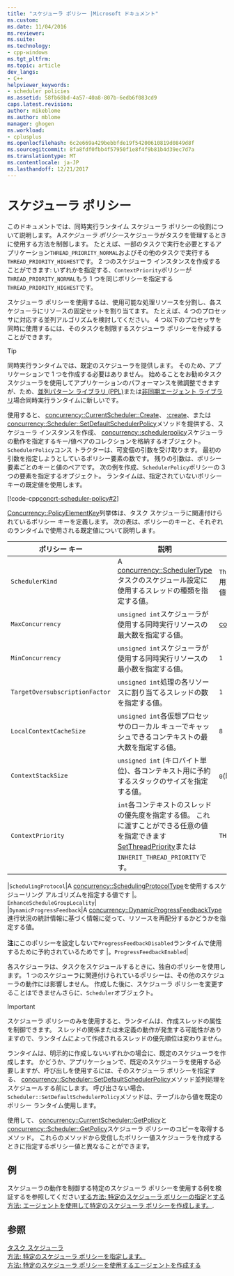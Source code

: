 ```yaml
---
title: "スケジューラ ポリシー |Microsoft ドキュメント"
ms.custom: 
ms.date: 11/04/2016
ms.reviewer: 
ms.suite: 
ms.technology:
- cpp-windows
ms.tgt_pltfrm: 
ms.topic: article
dev_langs:
- C++
helpviewer_keywords:
- scheduler policies
ms.assetid: 58fb68bd-4a57-40a8-807b-6edb6f083cd9
caps.latest.revision: 
author: mikeblome
ms.author: mblome
manager: ghogen
ms.workload:
- cplusplus
ms.openlocfilehash: 6c2e669a429bebbfde19f54200610819d0849d8f
ms.sourcegitcommit: 8fa8fdf0fbb4f57950f1e8f4f9b81b4d39ec7d7a
ms.translationtype: MT
ms.contentlocale: ja-JP
ms.lasthandoff: 12/21/2017
---
```

# <a name="scheduler-policies"></a>スケジューラ ポリシー
このドキュメントでは、同時実行ランタイム スケジューラ ポリシーの役割について説明します。 A*スケジューラ ポリシー*スケジューラがタスクを管理するときに使用する方法を制御します。 たとえば、一部のタスクで実行を必要とするアプリケーション`THREAD_PRIORITY_NORMAL`およびその他のタスクで実行する`THREAD_PRIORITY_HIGHEST`です。  2 つのスケジューラ インスタンスを作成することができます: いずれかを指定する、`ContextPriority`ポリシーが`THREAD_PRIORITY_NORMAL`もう 1 つを同じポリシーを指定する`THREAD_PRIORITY_HIGHEST`です。  
  
 スケジューラ ポリシーを使用するは、使用可能な処理リソースを分割し、各スケジューラにリソースの固定セットを割り当てます。 たとえば、4 つのプロセッサに対応する並列アルゴリズムを検討してください。 4 つ以下のプロセッサを同時に使用するには、そのタスクを制限するスケジューラ ポリシーを作成することができます。  
  
> [!TIP]
>  同時実行ランタイムでは、既定のスケジューラを提供します。 そのため、アプリケーションで 1 つを作成する必要はありません。 始めることをお勧めタスク スケジューラを使用してアプリケーションのパフォーマンスを微調整できますが、ため、[並列パターン ライブラリ (PPL)](../../parallel/concrt/parallel-patterns-library-ppl.md)または[非同期エージェント ライブラリ](../../parallel/concrt/asynchronous-agents-library.md)場合同時実行ランタイムに新しいです。  
  
 使用すると、 [concurrency::CurrentScheduler::Create](reference/currentscheduler-class.md#create)、 [:create](reference/scheduler-class.md#create)、または[concurrency::Scheduler::SetDefaultSchedulerPolicy](reference/scheduler-class.md#setdefaultschedulerpolicy)メソッドを提供する、スケジューラ インスタンスを作成、 [concurrency::schedulerpolicy](../../parallel/concrt/reference/schedulerpolicy-class.md)スケジューラの動作を指定するキー/値ペアのコレクションを格納するオブジェクト。 `SchedulerPolicy`コンス トラクターは、可変個の引数を受け取ります。 最初の引数を指定しようとしているポリシー要素の数です。 残りの引数は、ポリシー要素ごとのキーと値のペアです。 次の例を作成、`SchedulerPolicy`ポリシーの 3 つの要素を指定するオブジェクト。 ランタイムは、指定されていないポリシー キーの既定値を使用します。  

  
 [!code-cpp[concrt-scheduler-policy#2](../../parallel/concrt/codesnippet/cpp/scheduler-policies_1.cpp)]  
  

 [Concurrency::PolicyElementKey](reference/concurrency-namespace-enums.md#policyelementkey)列挙体は、タスク スケジューラに関連付けられているポリシー キーを定義します。 次の表は、ポリシーのキーと、それぞれのランタイムで使用される既定値について説明します。  
  
|ポリシー キー|説明|既定値|  
|----------------|-----------------|-------------------|  
|`SchedulerKind`|A [concurrency::SchedulerType](reference/concurrency-namespace-enums.md#schedulertype)タスクのスケジュール設定に使用するスレッドの種類を指定する値。|`ThreadScheduler`(通常のスレッドを使用)。 これは、このキーの唯一の有効な値です。|  
|`MaxConcurrency`|`unsigned int`スケジューラが使用する同時実行リソースの最大数を指定する値。|[concurrency::MaxExecutionResources](reference/concurrency-namespace-constants1.md#maxexecutionresources)|  
|`MinConcurrency`|`unsigned int`スケジューラが使用する同時実行リソースの最小数を指定する値。|`1`|  
|`TargetOversubscriptionFactor`|`unsigned int`処理の各リソースに割り当てるスレッドの数を指定する値。|`1`|  
|`LocalContextCacheSize`|`unsigned int`各仮想プロセッサのローカル キューでキャッシュできるコンテキストの最大数を指定する値。|`8`|  
|`ContextStackSize`|`unsigned int` (キロバイト単位)、各コンテキスト用に予約するスタックのサイズを指定する値。|`0`(既定のスタック サイズを使用)|  
|`ContextPriority`|`int`各コンテキストのスレッドの優先度を指定する値。 これに渡すことができる任意の値を指定できます[SetThreadPriority](http://msdn.microsoft.com/library/windows/desktop/ms686277)または`INHERIT_THREAD_PRIORITY`です。|`THREAD_PRIORITY_NORMAL`|  

|`SchedulingProtocol`|A [concurrency::SchedulingProtocolType](reference/concurrency-namespace-enums.md#schedulingprotocoltype)を使用するスケジューリング アルゴリズムを指定する値です |。`EnhanceScheduleGroupLocality`|  
|`DynamicProgressFeedback`|A [concurrency::DynamicProgressFeedbackType](reference/concurrency-namespace-enums.md#dynamicprogressfeedbacktype)進行状況の統計情報に基づく情報に従って、リソースを再配分するかどうかを指定する値。<br /><br /> **注**にこのポリシーを設定しないで`ProgressFeedbackDisabled`ランタイムで使用するために予約されているためです |。`ProgressFeedbackEnabled`|  

  
 各スケジューラは、タスクをスケジュールするときに、独自のポリシーを使用します。 1 つのスケジューラに関連付けられているポリシーは、その他のスケジューラの動作には影響しません。 作成した後に、スケジューラ ポリシーを変更することはできませんさらに、`Scheduler`オブジェクト。  
  
> [!IMPORTANT]
>  スケジューラ ポリシーのみを使用すると、ランタイムは、作成スレッドの属性を制御できます。 スレッドの関係または未定義の動作が発生する可能性がありますので、ランタイムによって作成されるスレッドの優先順位は変わりません。  
  
 ランタイムは、明示的に作成しないいずれかの場合に、既定のスケジューラを作成します。 かどうか、アプリケーションで、既定のスケジューラを使用する必要しますが、呼び出しを使用するには、そのスケジューラ ポリシーを指定する、 [concurrency::Scheduler::SetDefaultSchedulerPolicy](reference/scheduler-class.md#setdefaultschedulerpolicy)メソッド並列処理をスケジュールする前にします。 呼び出さない場合、`Scheduler::SetDefaultSchedulerPolicy`メソッドは、テーブルから値を既定のポリシー ランタイム使用します。  
  
 使用して、 [concurrency::CurrentScheduler::GetPolicy](reference/currentscheduler-class.md#getpolicy)と[concurrency::Scheduler::GetPolicy](reference/scheduler-class.md#getpolicy)スケジューラ ポリシーのコピーを取得するメソッド。 これらのメソッドから受信したポリシー値スケジューラを作成するときに指定するポリシー値と異なることができます。  
  
## <a name="example"></a>例  
 スケジューラの動作を制御する特定のスケジューラ ポリシーを使用する例を検証するを参照してください[する方法: 特定のスケジューラ ポリシーの指定](../../parallel/concrt/how-to-specify-specific-scheduler-policies.md)と[する方法: エージェントを使用して特定のスケジューラ ポリシーを作成します。](../../parallel/concrt/how-to-create-agents-that-use-specific-scheduler-policies.md).  
  
## <a name="see-also"></a>参照  
 [タスク スケジューラ](../../parallel/concrt/task-scheduler-concurrency-runtime.md)   
 [方法: 特定のスケジューラ ポリシーを指定します。](../../parallel/concrt/how-to-specify-specific-scheduler-policies.md)   
 [方法: 特定のスケジューラ ポリシーを使用するエージェントを作成する](../../parallel/concrt/how-to-create-agents-that-use-specific-scheduler-policies.md)

